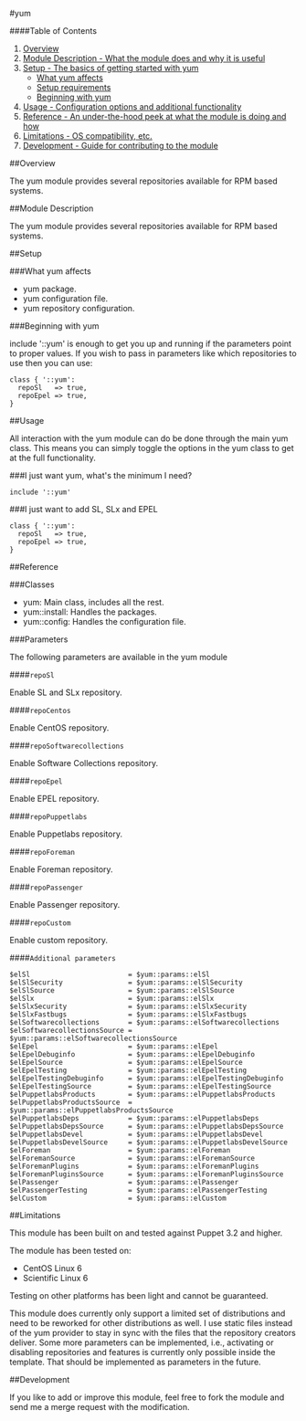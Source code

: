 #yum

####Table of Contents

1. [Overview](#overview)
2. [Module Description - What the module does and why it is useful](#module-description)
3. [Setup - The basics of getting started with yum](#setup)
    * [What yum affects](#what-yum-affects)
    * [Setup requirements](#setup-requirements)
    * [Beginning with yum](#beginning-with-yum)
4. [Usage - Configuration options and additional functionality](#usage)
5. [Reference - An under-the-hood peek at what the module is doing and how](#reference)
5. [Limitations - OS compatibility, etc.](#limitations)
6. [Development - Guide for contributing to the module](#development)


##Overview

The yum module provides several repositories available for RPM based systems.

##Module Description

The yum module provides several repositories available for RPM based systems.

##Setup

###What yum affects

* yum package.
* yum configuration file.
* yum repository configuration.

###Beginning with yum

include '::yum' is enough to get you up and running if the parameters point to
proper values.  If you wish to pass in parameters like which repositories to use
then you can use:

```puppet
class { '::yum':
  repoSl   => true,
  repoEpel => true,
}
```

##Usage

All interaction with the yum module can do be done through the main yum class.
This means you can simply toggle the options in the yum class to get at the full
functionality.

###I just want yum, what's the minimum I need?

```puppet
include '::yum'
```

###I just want to add SL, SLx and EPEL

```puppet
class { '::yum':
  repoSl   => true,
  repoEpel => true,
}
```


##Reference

###Classes

* yum: Main class, includes all the rest.
* yum::install: Handles the packages.
* yum::config: Handles the configuration file.

###Parameters

The following parameters are available in the yum module

####`repoSl`

Enable SL and SLx repository.

####`repoCentos`

Enable CentOS repository.

####`repoSoftwarecollections`

Enable Software Collections repository.

####`repoEpel`

Enable EPEL repository.

####`repoPuppetlabs`

Enable Puppetlabs repository.

####`repoForeman`

Enable Foreman repository.

####`repoPassenger`

Enable Passenger repository.

####`repoCustom`

Enable custom repository.

####`Additional parameters`
```puppet
$elSl                        = $yum::params::elSl
$elSlSecurity                = $yum::params::elSlSecurity
$elSlSource                  = $yum::params::elSlSource
$elSlx                       = $yum::params::elSlx
$elSlxSecurity               = $yum::params::elSlxSecurity
$elSlxFastbugs               = $yum::params::elSlxFastbugs
$elSoftwarecollections       = $yum::params::elSoftwarecollections
$elSoftwarecollectionsSource = $yum::params::elSoftwarecollectionsSource
$elEpel                      = $yum::params::elEpel
$elEpelDebuginfo             = $yum::params::elEpelDebuginfo
$elEpelSource                = $yum::params::elEpelSource
$elEpelTesting               = $yum::params::elEpelTesting
$elEpelTestingDebuginfo      = $yum::params::elEpelTestingDebuginfo
$elEpelTestingSource         = $yum::params::elEpelTestingSource
$elPuppetlabsProducts        = $yum::params::elPuppetlabsProducts
$elPuppetlabsProductsSource  = $yum::params::elPuppetlabsProductsSource
$elPuppetlabsDeps            = $yum::params::elPuppetlabsDeps
$elPuppetlabsDepsSource      = $yum::params::elPuppetlabsDepsSource
$elPuppetlabsDevel           = $yum::params::elPuppetlabsDevel
$elPuppetlabsDevelSource     = $yum::params::elPuppetlabsDevelSource
$elForeman                   = $yum::params::elForeman
$elForemanSource             = $yum::params::elForemanSource
$elForemanPlugins            = $yum::params::elForemanPlugins
$elForemanPluginsSource      = $yum::params::elForemanPluginsSource
$elPassenger                 = $yum::params::elPassenger
$elPassengerTesting          = $yum::params::elPassengerTesting
$elCustom                    = $yum::params::elCustom
```

##Limitations

This module has been built on and tested against Puppet 3.2 and higher.

The module has been tested on:

* CentOS Linux 6
* Scientific Linux 6

Testing on other platforms has been light and cannot be guaranteed.

This module does currently only support a limited set of distributions and need to be
reworked for other distributions as well. I use static files instead of the yum provider
to stay in sync with the files that the repository creators deliver. Some more parameters
can be implemented, i.e., activating or disabling repositories and features is currently
only possible inside the template. That should be implemented as parameters in the
future.

##Development

If you like to add or improve this module, feel free to fork the module and send
me a merge request with the modification.
